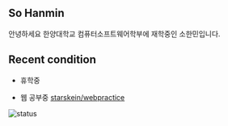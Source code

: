 ## So Hanmin
안녕하세요 한양대학교 컴퓨터소프트웨어학부에 재학중인 소한민입니다.
## Recent condition
+ 휴학중
- 웹 공부중 [starskein/webpractice](https://github.com/starskein/webpractice)

<!--
**starskein/starskein** is a ✨ _special_ ✨ repository because its `README.md` (this file) appears on your GitHub profile.

Here are some ideas to get you started:

- 🔭 I’m currently working on ...
- 🌱 I’m currently learning ...
- 👯 I’m looking to collaborate on ...
- 🤔 I’m looking for help with ...
- 💬 Ask me about ...
- 📫 How to reach me: ...
- 😄 Pronouns: ...
- ⚡ Fun fact: ...
-->
![status](https://github-readme-stats.vercel.app/api?username=starskein&show_icons=true&hide_border=true&include_all_commits=true)
